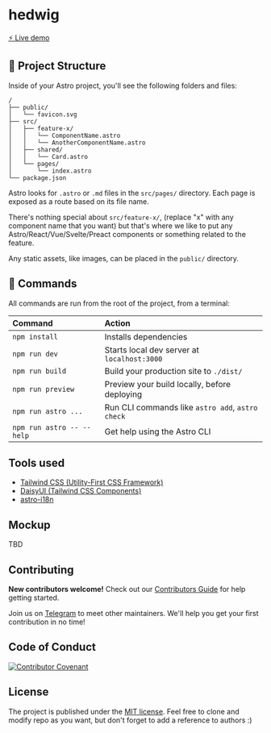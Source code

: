 # hedwig

[⚡ Live demo](https://hedwig-demo-app.web.app/)

## 🚀 Project Structure

Inside of your Astro project, you'll see the following folders and files:

```
/
├── public/
│   └── favicon.svg
├── src/
│   ├── feature-x/
│   │   └── ComponentName.astro
│   │   └── AnotherComponentName.astro 
│   ├── shared/
│   │   └── Card.astro
│   └── pages/
│       └── index.astro
└── package.json
```

Astro looks for `.astro` or `.md` files in the `src/pages/` directory. Each page is exposed as a route based on its file name.

There's nothing special about `src/feature-x/`, (replace "x" with any component name that you want)  but that's where we like to put any Astro/React/Vue/Svelte/Preact components or something related to the feature.

Any static assets, like images, can be placed in the `public/` directory.

## 🧞 Commands

All commands are run from the root of the project, from a terminal:

| Command                   | Action                                           |
| :------------------------ | :----------------------------------------------- |
| `npm install`             | Installs dependencies                            |
| `npm run dev`             | Starts local dev server at `localhost:3000`      |
| `npm run build`           | Build your production site to `./dist/`          |
| `npm run preview`         | Preview your build locally, before deploying     |
| `npm run astro ...`       | Run CLI commands like `astro add`, `astro check` |
| `npm run astro -- --help` | Get help using the Astro CLI                     |

## Tools used

- [Tailwind CSS (Utility-First CSS Framework)](https://tailwindcss.com/)
- [DaisyUI (Tailwind CSS Components)](https://daisyui.com/)
- [astro-i18n](https://github.com/yassinedoghri/astro-i18next)

## Mockup

TBD

## Contributing

**New contributors welcome!** Check out our [Contributors Guide](CONTRIBUTING.md) for help getting started.

Join us on [Telegram](https://gdgpescara.page.link/telegram) to meet other maintainers. We'll help you get your first contribution in no time!

## Code of Conduct
[![Contributor Covenant](https://img.shields.io/badge/Contributor%20Covenant-2.1-4baaaa.svg)](CODE_OF_CONDUCT.md)

## License

The project is published under the [MIT license](/LICENSE.md).
Feel free to clone and modify repo as you want, but don't forget to add a reference to authors :)
